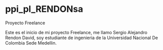 # ppi_pl_RENDONsa
Proyecto Freelance

Este es el inicio de mi proyecto Freelance, me llamo Sergio Alejandro
Rendon David, soy estudiante de ingenieria de la Universidad Nacional
De Colombia Sede Medellin.
